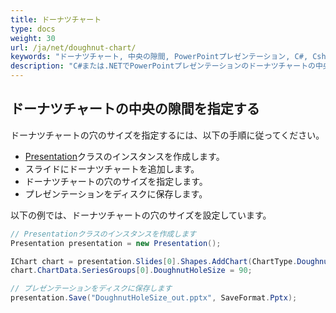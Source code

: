 ```yaml
---
title: ドーナツチャート
type: docs
weight: 30
url: /ja/net/doughnut-chart/
keywords: "ドーナツチャート, 中央の隙間, PowerPointプレゼンテーション, C#, Csharp, Aspose.Slides for .NET"
description: "C#または.NETでPowerPointプレゼンテーションのドーナツチャートの中央の隙間を指定する"
---
```


## **ドーナツチャートの中央の隙間を指定する**
ドーナツチャートの穴のサイズを指定するには、以下の手順に従ってください。

- [Presentation](https://reference.aspose.com/slides/net/aspose.slides/presentation)クラスのインスタンスを作成します。
- スライドにドーナツチャートを追加します。
- ドーナツチャートの穴のサイズを指定します。
- プレゼンテーションをディスクに保存します。

以下の例では、ドーナツチャートの穴のサイズを設定しています。

```c#
// Presentationクラスのインスタンスを作成します
Presentation presentation = new Presentation();

IChart chart = presentation.Slides[0].Shapes.AddChart(ChartType.Doughnut, 50, 50, 400, 400);
chart.ChartData.SeriesGroups[0].DoughnutHoleSize = 90;

// プレゼンテーションをディスクに保存します
presentation.Save("DoughnutHoleSize_out.pptx", SaveFormat.Pptx);
```